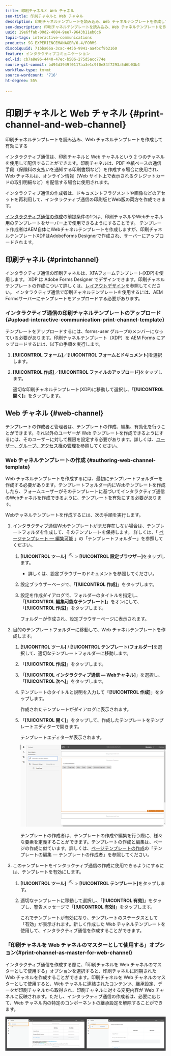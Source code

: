 ```yaml
---
title: 印刷チャネルと Web チャネル
seo-title: 印刷チャネルと Web チャネル
description: 印刷チャネルテンプレートを読み込み、Web チャネルテンプレートを作成して有効にする
seo-description: 印刷チャネルテンプレートを読み込み、Web チャネルテンプレートを作成して有効にする
uuid: 19e6ffab-00d2-4084-9ee7-9643b11eb6c6
topic-tags: interactive-communications
products: SG_EXPERIENCEMANAGER/6.4/FORMS
discoiquuid: 71bba66a-3cac-445b-9941-aa4bcf9b2160
feature: インタラクティブコミュニケーション
exl-id: cb7a8e96-4440-47ec-b506-275d5acc774e
source-git-commit: bd94d3949f0117aa3e1c9f0e84f7293a5d6b03b4
workflow-type: tm+mt
source-wordcount: '716'
ht-degree: 55%

---
```


# 印刷チャネルと Web チャネル {#print-channel-and-web-channel}

印刷チャネルテンプレートを読み込み、Web チャネルテンプレートを作成して有効にする

インタラクティブ通信は、印刷チャネルと Web チャネルという 2 つのチャネルを使用して配信することができます。印刷チャネルは、PDF や紙ベースの通信手段（保険料の支払いを通知する印刷書類など）を作成する場合に使用され、Web チャネルは、オンライン情報（Web サイト上で表示されるクレジットカードの取引明細など）を配信する場合に使用されます。

インタラクティブ通信の作成者は、ドキュメントフラグメントや画像などのアセットを再利用して、インタラクティブ通信の印刷版とWeb版の両方を作成できます。

[インタラクティブ通信の作成](/help/forms/using/create-interactive-communication.md)の前提条件の1つは、印刷チャネルやWebチャネル用のテンプレートをサーバー上で使用できるようにすることです。 テンプレート作成者はAEM自体にWebチャネルテンプレートを作成しますが、印刷チャネルテンプレートXDPはAdobeForms Designerで作成され、サーバーにアップロードされます。

## 印刷チャネル {#printchannel}

インタラクティブ通信の印刷チャネルは、XFAフォームテンプレート(XDP)を使用します。 XDP は Adobe Forms Designer でデザインできます。印刷チャネルテンプレートの作成について詳しくは、[レイアウトデザイン](/help/forms/using/layout-design-details.md)を参照してください。 インタラクティブ通信で印刷チャネルテンプレートを使用するには、AEM Formsサーバーにテンプレートをアップロードする必要があります。

### インタラクティブ通信の印刷チャネルテンプレートのアップロード {#upload-interactive-communication-print-channel-template}

テンプレートをアップロードするには、forms-user グループのメンバーになっている必要があります。印刷チャネルテンプレート（XDP）を AEM Forms にアップロードするには、以下の手順を実行します。

1. **[!UICONTROL フォーム]**／**[!UICONTROL フォームとドキュメント]**&#x200B;を選択します。

1. **[!UICONTROL 作成]**／**[!UICONTROL ファイルのアップロード]**&#x200B;をタップします。

   適切な印刷チャネルテンプレート(XDP)に移動して選択し、「**[!UICONTROL 開く]**」をタップします。

## Web チャネル {#web-channel}

テンプレートの作成者と管理者は、テンプレートの作成、編集、有効化を行うことができます。それ以外のユーザーが Web テンプレートを作成できるようにするには、そのユーザーに対して権限を設定する必要があります。詳しくは、[ユーザー、グループ、アクセス権の管理](/help/sites-administering/user-group-ac-admin.md)を参照してください。

### Web チャネルテンプレートの作成 {#authoring-web-channel-template}

Web チャネルテンプレートを作成するには、最初にテンプレートフォルダーを作成する必要があります。テンプレートフォルダー内にWebテンプレートを作成したら、フォームユーザーがそのテンプレートに基づいてインタラクティブ通信のWebチャネルを作成できるように、テンプレートを有効にする必要があります。

Webチャネルテンプレートを作成するには、次の手順を実行します。

1. インタラクティブ通信Webテンプレートがまだ存在しない場合は、テンプレートフォルダを作成して、そのテンプレートを保持します。 詳しくは、「 [ページテンプレート — 編集可能](/help/sites-developing/page-templates-editable.md) 」の「テンプレートフォルダー」を参照してください。

   1. **[!UICONTROL ツール]** ![ツール —1](assets/tools-1.png) > **[!UICONTROL 設定ブラウザー]**&#x200B;をタップします。
      * 詳しくは、[](/help/sites-administering/configurations.md)設定ブラウザーのドキュメントを参照してください。
   1. 設定ブラウザーページで、「**[!UICONTROL 作成]**」をタップします。
   1. 設定を作成ダイアログで、フォルダーのタイトルを指定し、「**[!UICONTROL 編集可能なテンプレート]**」をオンにして、「**[!UICONTROL 作成]**」をタップします。

      フォルダーが作成され、設定ブラウザーページに表示されます。

1. 目的のテンプレートフォルダーに移動して、Web チャネルテンプレートを作成します。

   1. **[!UICONTROL ツール]** / **[!UICONTROL テンプレート/フォルダー]**&#x200B;を選択して、適切なテンプレートフォルダーに移動します。
   1. 「**[!UICONTROL 作成]**」をタップします。
   1. 「**[!UICONTROL インタラクティブ通信 — Webチャネル]**」を選択し、「**[!UICONTROL 次へ]**」をタップします。
   1. テンプレートのタイトルと説明を入力して「**[!UICONTROL 作成]**」をタップします。

      作成されたテンプレートがダイアログに表示されます。

   1. 「**[!UICONTROL 開く]**」をタップして、作成したテンプレートをテンプレートエディターで開きます。

      テンプレートエディターが表示されます。

      ![webchanneltemplate](assets/webchanneltemplate.png)

      テンプレートの作成者は、テンプレートの作成や編集を行う際に、様々な要素を定義することができます。テンプレートの作成と編集は、ページの作成に似ています。詳しくは、[ページテンプレートの作成](/help/sites-authoring/templates.md)の「テンプレートの編集 — テンプレートの作成者」を参照してください。

1. このテンプレートをインタラクティブ通信の作成に使用できるようにするには、テンプレートを有効にします。

   1. **[!UICONTROL ツール]** ![ツール —1](assets/tools-1.png) > **[!UICONTROL テンプレート]**&#x200B;をタップします。
   1. 適切なテンプレートに移動して選択し、「**[!UICONTROL 有効]**」をタップし、警告メッセージで「**[!UICONTROL 有効]**」をタップします。

      これでテンプレートが有効になり、テンプレートのステータスとして「有効」が表示されます。新しく作成した Web チャネルテンプレートを使用して、インタラクティブ通信を作成することができます。

### 「印刷チャネルを Web チャネルのマスターとして使用する」オプション{#print-channel-as-master-for-web-channel}

インタラクティブ通信を作成する際に、「印刷チャネルを Web チャネルのマスターとして使用する」オプションを選択すると、印刷チャネルに同期された Web チャネルを作成することができます。印刷チャネルを Web チャネルのマスターとして使用すると、Web チャネルに連結されたコンテンツ、継承設定、データが印刷チャネルから取得され、印刷チャネルに対する変更内容が Web チャネルに反映されます。ただし、インタラクティブ通信の作成者は、必要に応じて、Web チャネル内の特定のコンポーネントの継承設定を解除することができます。

![printweb_2-2](assets/printweb_2-2.png)
